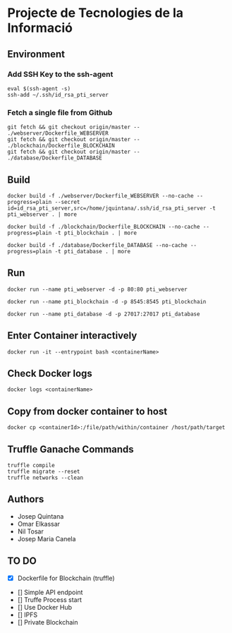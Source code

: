 # Projecte de Tecnologies de la Informació

## Environment

### Add SSH Key to the ssh-agent
```
eval $(ssh-agent -s)
ssh-add ~/.ssh/id_rsa_pti_server
```

### Fetch a single file from Github
```
git fetch && git checkout origin/master -- ./webserver/Dockerfile_WEBSERVER
git fetch && git checkout origin/master -- ./blockchain/Dockerfile_BLOCKCHAIN
git fetch && git checkout origin/master -- ./database/Dockerfile_DATABASE
```

## Build

```
docker build -f ./webserver/Dockerfile_WEBSERVER --no-cache --progress=plain --secret id=id_rsa_pti_server,src=/home/jquintana/.ssh/id_rsa_pti_server -t pti_webserver . | more
```
```
docker build -f ./blockchain/Dockerfile_BLOCKCHAIN --no-cache --progress=plain -t pti_blockchain . | more
```
```
docker build -f ./database/Dockerfile_DATABASE --no-cache --progress=plain -t pti_database . | more
```

## Run

```
docker run --name pti_webserver -d -p 80:80 pti_webserver
```
```
docker run --name pti_blockchain -d -p 8545:8545 pti_blockchain
```
```
docker run --name pti_database -d -p 27017:27017 pti_database
```


## Enter Container interactively

```
docker run -it --entrypoint bash <containerName>
```

## Check Docker logs

```
docker logs <containerName>
```

## Copy from docker container to host

```
docker cp <containerId>:/file/path/within/container /host/path/target
```

## Truffle Ganache Commands

```
truffle compile
truffle migrate --reset
truffle networks --clean
```

## Authors

- Josep Quintana
- Omar Elkassar
- Nil Tosar
- Josep Maria Canela


## TO DO

- [x] Dockerfile for Blockchain (truffle)
- [] Simple API endpoint
- [] Truffe Process start
- [] Use Docker Hub
- [] IPFS
- [] Private Blockchain

